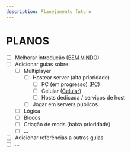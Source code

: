 ```yaml
---
description: Planejamento futuro
---
```


# PLANOS

* [ ] Melhorar introdução ([BEM VINDO](./))
* [ ] Adicionar guias sobre:
  * [ ] Multiplayer
    * [ ] Hostear server (alta prioridade)
      * [ ] PC (em progresso) ([PC](multiplayer/hostear-servers/pc.md))
      * [ ] Celular ([Celular](multiplayer/hostear-servers/celular.md))
      * [ ] Hosts dedicada / serviços de host
    * [ ] Jogar em servers públicos
  * [ ] Lógica
  * [ ] Blocos
  * [ ] Criação de mods (baixa prioridade)
  * [ ] ...
* [ ] Adicionar referências a outros guias
* [ ] ...

